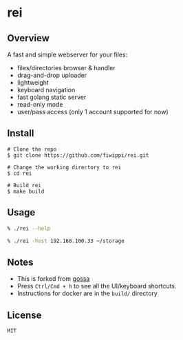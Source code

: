 # rei
## Overview
A fast and simple webserver for your files:

- files/directories browser & handler
- drag-and-drop uploader
- lightweight
- keyboard navigation
- fast golang static server
- read-only mode
- user/pass access (only 1 account supported for now)

## Install
```console
# Clone the repo
$ git clone https://github.com/fiwippi/rei.git

# Change the working directory to rei
$ cd rei

# Build rei
$ make build
```

## Usage
```sh
% ./rei --help

% ./rei -host 192.168.100.33 ~/storage
```

## Notes
- This is forked from [gossa](https://github.com/pldubouilh/gossa)
- Press `Ctrl/Cmd + h` to see all the UI/keyboard shortcuts.
- Instructions for docker are in the `build/` directory

## License
`MIT`
